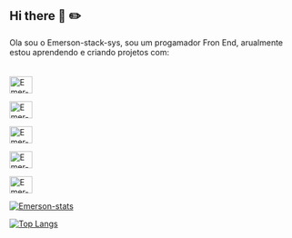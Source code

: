 ## Hi there 👋 :pencil2:


Ola sou o Emerson-stack-sys, sou um progamador Fron End, arualmente estou aprendendo e criando projetos com:
<br>
<br>
<br>
 <a href="https://www.linkedin.com/in/emerson-stack-sys-5a335a31a/"><img align="center" alt="Emer-Sys" height="30" width="40"  src="https://img.shields.io/badge/HTML5-E34F26?style=for-the-badge&logo=html5&logoColor=white" alt="html-logo" /><a/>

 <a href="https://www.linkedin.com/in/emerson-stack-sys-5a335a31a/"><img align="center" alt="Emer-Sys" height="30" width="40"  src="https://img.shields.io/badge/CSS-239120?&style=for-the-badge&logo=css3&logoColor=white" alt="css-logo" />

<a href="https://www.linkedin.com/in/emerson-stack-sys-5a335a31a/"><img align="center" alt="Emer-Sys" height="30" width="40"  src="https://img.shields.io/badge/JavaScript-F7DF1E?style=for-the-badge&logo=javascript&logoColor=black" alt="javascrpt-logo" />

<a href="https://www.linkedin.com/in/emerson-stack-sys-5a335a31a/"><img align="center" alt="Emer-Sys" height="30" width="40"  src="https://img.shields.io/badge/react%20os-0088CC?style=for-the-badge&logo=reactos&logoColor=white" alt="react-logo" />

<a href="https://www.linkedin.com/in/emerson-stack-sys-5a335a31a/"><img align="center" alt="Emer-Sys" height="30" width="40" src="https://img.shields.io/badge/Java-ED8B00?style=for-the-badge&logo=openjdk&logoColor=white" alt="java-logo" />


[![Emerson-stats](https://github-readme-stats.vercel.app/api?username=Emerson-stack-sys)](https://github.com/anuraghazra/github-readme-stats)


[![Top Langs](https://github-readme-stats.vercel.app/api/top-langs/?username=Emerson-stack-sys)](https://github.com/anuraghazra/github-readme-stats)

